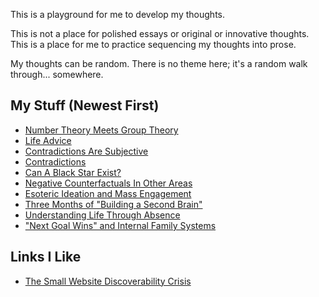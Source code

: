 This is a playground for me to develop my thoughts.

This is not a place for polished essays or original or innovative thoughts. This is a place for me to practice sequencing my thoughts into prose.

My thoughts can be random. There is no theme here; it's a random walk through... somewhere.

## My Stuff (Newest First)
- [Number Theory Meets Group Theory](./2024-05/2024-05-13_number-theory.md)
- [Life Advice](./2024-02/2024-02-07_life-advice.md)
- [Contradictions Are Subjective](./2024-01/2024-01-28_contradictions-are-subjective.md)
- [Contradictions](./2024-01/2024-01-15_contradictions.md)
- [Can A Black Star Exist?](./2024-01/2024-01-06_interesting-questions-black-star.md)
- [Negative Counterfactuals In Other Areas](2023-12/2023-12-16_negative-counterfactual.md)
- [Esoteric Ideation and Mass Engagement](2023-12/2023-12-15_esoteric-ideation-and-mass-engagement.md)
- [Three Months of "Building a Second Brain"](2023-12/2023-12-13_three-months-of-basb.md)
- [Understanding Life Through Absence](2023-12/2023-12-10_understanding-life-through-absence.md)
- ["Next Goal Wins" and Internal Family Systems](2023-12/2023-12-10_next-goal-wins_ifs.md)

## Links I Like
- [The Small Website Discoverability Crisis](https://www.marginalia.nu/log/19-website-discoverability-crisis/)